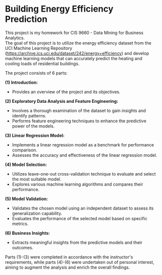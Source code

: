 # Building Energy Efficiency Prediction
This project is my homework for CIS 9660 - Data Mining for Business Analytics.  
The goal of this project is to utilize the energy efficiency dataset from the UCI Machine Learning Repository (https://archive.ics.uci.edu/dataset/242/energy+efficiency) and develop machine learning models that can accurately predict the heating and cooling loads of residential buildings.

The project consists of 6 parts:  

**(1) Introduction:**  
* Provides an overview of the project and its objectives.  


**(2) Exploratory Data Analysis and Feature Engineering:**  
* Involves a thorough examination of the dataset to gain insights and identify patterns.
* Performs feature engineering techniques to enhance the predictive power of the models.  


**(3) Linear Regression Model:**  
* Implements a linear regression model as a benchmark for performance comparison.
* Assesses the accuracy and effectiveness of the linear regression model.  

    
**(4) Model Selection:**  
* Utilizes leave-one-out cross-validation technique to evaluate and select the most suitable model.
* Explores various machine learning algorithms and compares their performance.  

    
**(5) Model Validation:**  
*  Validates the chosen model using an independent dataset to assess its generalization capability.
* Evaluates the performance of the selected model based on specific metrics.  


**(6) Business Insights:**  
* Extracts meaningful insights from the predictive models and their outcomes.  


Parts (1)-(3) were completed in accordance with the instructor's requirements, while parts (4)-(6) were undertaken out of personal interest, aiming to augment the analysis and enrich the overall findings.
